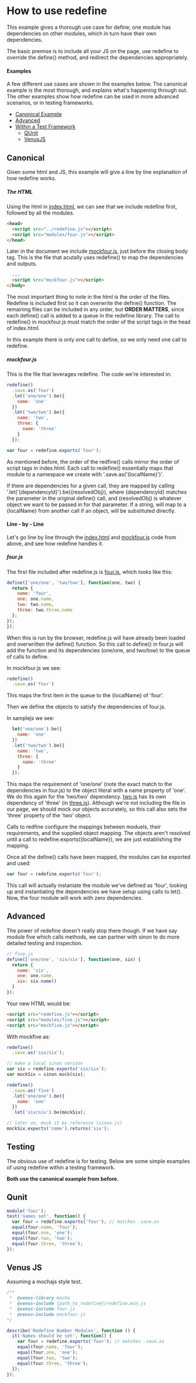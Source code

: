 # How to use redefine #
This example gives a thorough use case for define; one module has dependencies on other modules, which in turn have their own dependencies.

The basic premise is to include all your JS on the page, use redefine to override the define() method, and redirect the dependencies appropriately.

#### Examples ####
A few different use cases are shown in the examples below.  The canonical example is the most thorough, and explains what's happening through out.  The other
examples show how redefine can be used in more advanced scenarios, or in testing frameworks.

* [Canonical Example](#canonical)
* [Advanced](#advanced)
* [Within a Test Framework](#testing)
    * [QUnit](#qunit)
    * [VenusJS](#venusjs)


<a name="canonical"></a>
## Canonical ##
Given some html and JS, this example will give a line by line explanation of how redefine works.

##### The HTML #####
Using the html in [index.html](./index.html), we can see that we include redefine first, followed by all the modules.

```HTML
<head>
  <script src="../redefine.js"></script>
  <script src="modules/four.js"></script>
</head>
```

Later in the document we include [mockfour.js](./mockfour.js), just before the closing body tag.  This is the file that acutally
uses redefine() to map the dependencies and outputs.

```html
  ...
  <script src="mockfour.js"></script>
</body>
```

The most important thing to note in the html is the order of the files.  Redefine is included first so it can overwrite the
define() function.  The remaining files can be included in any order, but __ORDER MATTERS__, since each define() call is added to a
 queue in the redefine library.  The call to redefine() in mockfour.js must match the order of the script tags in the head of index.html.

In this example there is only one call to define, so we only need one call to redefine.

##### mockfour.js #####
This is the file that leverages redefine.  The code we're interested in:

```js
redefine()
  .save.as('four')
  .let('one/one').be({
    name: 'one'
  })
  .let('two/two').be({
    name: 'two',
    three: {
      name: 'three'
    }
  });

var four = redefine.exports('four');
```

As mentioned before, the order of the redfine() calls mirror the order of script tags in index.html.  Each call to redefine() essentially
maps that module to a namespace we create with '.save.as('{localName}')'.

If there are dependencies for a given call, they are mapped by calling '.let('{dependencyId}').be({resolvedObj}), where {dependencyId} matches the parameter in the original define() call, and {resolvedObj} is whatever object we want to be passed in for that parameter.
If a string, will map to a {localName} from another call if an object, will be substituted directly.

#### Line - by - Line ####
Let's go line by line through the [index.html](./index.html) and [mockfour.js](./mockfour.js) code from above, and see how redefine handles it.

##### four.js #####
The first file included after redefine.js is [four.js](./modules/four.js), which looks like this:

```js
define(['one/one', 'two/two'], function(one, two) {
  return {
    name: 'four',
    one: one.name,
    two: two.name,
    three: two.three.name
  };
});
});
```

When this is run by the browser, redefine.js will have already been loaded and overwritten the define() function.  So this call to define() in four.js will add the function and its dependencies (one/one, and two/tow) to the queue of calls to define.

In mockfour.js we see:
```js
redefine()
  .save.as('four')
```

This maps the first item in the queue to the {localName} of 'four'.

Then we define the objects to satisfy the dependencies of four.js.

In samplejs we see:

```js
  let('one/one').be({
    name: 'one'
  })
  .let('two/two').be({
    name: 'two',
    three: {
      name: 'three'
    }
  });
```

This maps the requirement of 'one/one' (note the exact match to the dependencies in four.js) to the object literal with a name property of 'one'.  We do this again for the 'two/two' dependency.
[two.js](./modules/two/two.js) has its own dependency of 'three' (in [three.js](./modules/two/three/three.js)).  Although we're not including the file in our page, we should mock our objects accurately, so this call also sets the 'three' property of the 'two' object.

Calls to redfine configure the mappings between moduels, their requirements, and the supplied object mapping. The objects aren't resolved until a call to redefine.exports({localName}), we are just establishing the mapping.

Once all the define() calls have been mapped, the modules can be exported and used:

```js
var four = redefine.exports('four');
```

This call will actually instaniate the module we've defined as 'four', looking up and instantiating the dependencies we have setup using calls to let().  Now, the four module will work with zero dependencies.


<a name="advanced"></a>
## Advanced ##
The power of redefine doesn't really stop there though. If we have say module five which calls methods, we can partner with sinon to do more detailed testing and inspection.
```js
// five.js
define(['one/one', 'six/six'], function(one, six) {
  return {
    name: 'six',
    one: one.name,
    six: six.name()
  }
});
```

Your new HTML would be:
```html
<script src="redefine.js"></script>
<script src="modules/five.js"></script>
<script src="mockfive.js"></script>
```

With mockfive as:

```js
redefine()
  .save.as('six/six');

// make a local sinon version
var six = redefine.exports('six/six');
var mockSix = sinon.mock(six);

redefine()
  .save.as('five')
  .let('one/one').be({
    name: 'one'
  })
  .let('six/six').be(mockSix);

// later on, mock it by reference (sinon.js)
mockSix.expects('name').returns('six');
```

<a name="testing"></a>
## Testing ##
The obvious use of redefine is for testing.  Below are some simple examples of using redefine within a testing framework.

__Both use the canonical example from before.__

<a name="qunit"></a>
## Qunit ##

```js
module('four');
test('names set', function() {
  var four = redefine.exports('four'); // matches .save.as
  equal(four.name, 'four');
  equal(four.one, 'one');
  equal(four.two, 'two');
  equal(four.three, 'three');
});
```

<a name="venusjs"></a>
## Venus JS ##

Assuming a mochajs style test.

```js
/**
 *  @venus-library mocha
 *  @venus-include {path_to_redefine}/redefine.min.js
 *  @venus-include four.js
 *  @venus-include mockfour.js
*/

describe('Redefine Number Modules', function () {
  it('Names should be set', function() {
    var four = redefine.exports('four'); // matches .save.as
    equal(four.name, 'four');
    equal(four.one, 'one');
    equal(four.two, 'two');
    equal(four.three, 'three');
  });
});
```